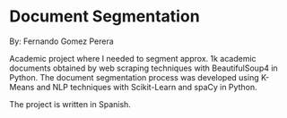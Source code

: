 # Document Segmentation

By: Fernando Gomez Perera

Academic project where I needed to segment approx. 1k academic documents obtained by web scraping techniques with BeautifulSoup4 in Python. The document segmentation process was developed using K-Means and NLP techniques with Scikit-Learn and spaCy in Python.

The project is written in Spanish.